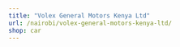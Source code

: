 ```yaml
---
title: "Volex General Motors Kenya Ltd"
url: /nairobi/volex-general-motors-kenya-ltd/
shop: car
---
```

